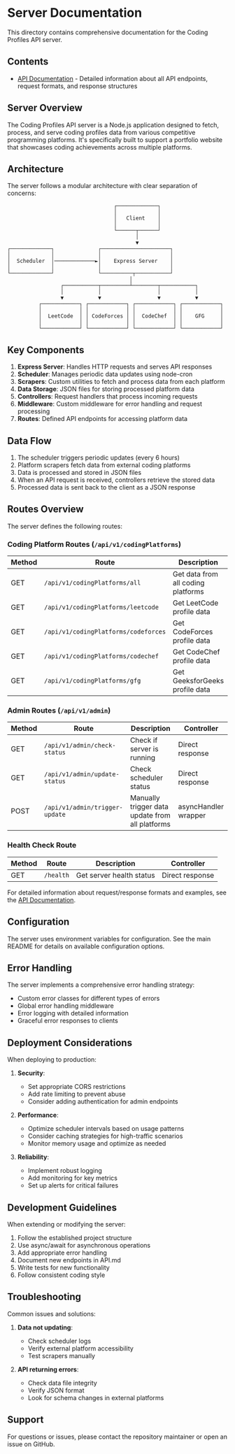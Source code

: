 # Server Documentation

This directory contains comprehensive documentation for the Coding Profiles API server.

## Contents

- [API Documentation](./API.md) - Detailed information about all API endpoints, request formats, and response structures

## Server Overview

The Coding Profiles API server is a Node.js application designed to fetch, process, and serve coding profiles data from various competitive programming platforms. It's specifically built to support a portfolio website that showcases coding achievements across multiple platforms.

## Architecture

The server follows a modular architecture with clear separation of concerns:

```
                                  ┌─────────────┐
                                  │             │
                                  │   Client    │
                                  │             │
                                  └──────┬──────┘
                                         │
                                         ▼
┌─────────────┐              ┌──────────────────────┐
│             │              │                      │
│  Scheduler  │─────────────►│    Express Server    │
│             │              │                      │
└─────────────┘              └──────────┬───────────┘
                                       │
                 ┌───────────┬─────────┴────────┬───────────┐
                 │           │                  │           │
                 ▼           ▼                  ▼           ▼
          ┌────────────┐ ┌────────────┐ ┌────────────┐ ┌────────────┐
          │            │ │            │ │            │ │            │
          │  LeetCode  │ │ CodeForces │ │  CodeChef  │ │    GFG     │
          │            │ │            │ │            │ │            │
          └────────────┘ └────────────┘ └────────────┘ └────────────┘
```

## Key Components

1. **Express Server**: Handles HTTP requests and serves API responses
2. **Scheduler**: Manages periodic data updates using node-cron
3. **Scrapers**: Custom utilities to fetch and process data from each platform
4. **Data Storage**: JSON files for storing processed platform data
5. **Controllers**: Request handlers that process incoming requests
6. **Middleware**: Custom middleware for error handling and request processing
7. **Routes**: Defined API endpoints for accessing platform data

## Data Flow

1. The scheduler triggers periodic updates (every 6 hours)
2. Platform scrapers fetch data from external coding platforms
3. Data is processed and stored in JSON files
4. When an API request is received, controllers retrieve the stored data
5. Processed data is sent back to the client as a JSON response

## Routes Overview

The server defines the following routes:

### Coding Platform Routes (`/api/v1/codingPlatforms`)

| Method | Route                                | Description                        | Controller          |
| ------ | ------------------------------------ | ---------------------------------- | ------------------- |
| GET    | `/api/v1/codingPlatforms/all`        | Get data from all coding platforms | allPlatformsHandler |
| GET    | `/api/v1/codingPlatforms/leetcode`   | Get LeetCode profile data          | leetcodeHandler     |
| GET    | `/api/v1/codingPlatforms/codeforces` | Get CodeForces profile data        | codeforcesHandler   |
| GET    | `/api/v1/codingPlatforms/codechef`   | Get CodeChef profile data          | codechefHandler     |
| GET    | `/api/v1/codingPlatforms/gfg`        | Get GeeksforGeeks profile data     | gfgHandler          |

### Admin Routes (`/api/v1/admin`)

| Method | Route                          | Description                                     | Controller           |
| ------ | ------------------------------ | ----------------------------------------------- | -------------------- |
| GET    | `/api/v1/admin/check-status`   | Check if server is running                      | Direct response      |
| GET    | `/api/v1/admin/update-status`  | Check scheduler status                          | Direct response      |
| POST   | `/api/v1/admin/trigger-update` | Manually trigger data update from all platforms | asyncHandler wrapper |

### Health Check Route

| Method | Route     | Description              | Controller      |
| ------ | --------- | ------------------------ | --------------- |
| GET    | `/health` | Get server health status | Direct response |

For detailed information about request/response formats and examples, see the [API Documentation](./API.md).

## Configuration

The server uses environment variables for configuration. See the main README for details on available configuration options.

## Error Handling

The server implements a comprehensive error handling strategy:

- Custom error classes for different types of errors
- Global error handling middleware
- Error logging with detailed information
- Graceful error responses to clients

## Deployment Considerations

When deploying to production:

1. **Security**:

   - Set appropriate CORS restrictions
   - Add rate limiting to prevent abuse
   - Consider adding authentication for admin endpoints

2. **Performance**:

   - Optimize scheduler intervals based on usage patterns
   - Consider caching strategies for high-traffic scenarios
   - Monitor memory usage and optimize as needed

3. **Reliability**:
   - Implement robust logging
   - Add monitoring for key metrics
   - Set up alerts for critical failures

## Development Guidelines

When extending or modifying the server:

1. Follow the established project structure
2. Use async/await for asynchronous operations
3. Add appropriate error handling
4. Document new endpoints in API.md
5. Write tests for new functionality
6. Follow consistent coding style

## Troubleshooting

Common issues and solutions:

1. **Data not updating**:

   - Check scheduler logs
   - Verify external platform accessibility
   - Test scrapers manually

2. **API returning errors**:
   - Check data file integrity
   - Verify JSON format
   - Look for schema changes in external platforms

## Support

For questions or issues, please contact the repository maintainer or open an issue on GitHub.
